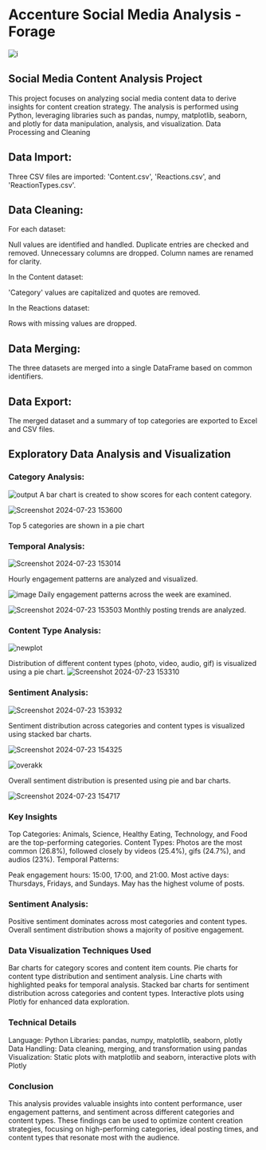 
# Accenture Social Media Analysis - Forage

![i](https://github.com/user-attachments/assets/af53efdf-a243-4be0-ad4d-e8dae61b0bc9)


## Social Media Content Analysis Project
This project focuses on analyzing social media content data to derive insights for content creation strategy. The analysis is performed using Python, leveraging libraries such as pandas, numpy, matplotlib, seaborn, and plotly for data manipulation, analysis, and visualization.
Data Processing and Cleaning

## Data Import:

Three CSV files are imported: 'Content.csv', 'Reactions.csv', and 'ReactionTypes.csv'.


## Data Cleaning:

For each dataset:

Null values are identified and handled.
Duplicate entries are checked and removed.
Unnecessary columns are dropped.
Column names are renamed for clarity.


In the Content dataset:

'Category' values are capitalized and quotes are removed.


In the Reactions dataset:

Rows with missing values are dropped.




## Data Merging:

The three datasets are merged into a single DataFrame based on common identifiers.


## Data Export:

The merged dataset and a summary of top categories are exported to Excel and CSV files.



## Exploratory Data Analysis and Visualization

### Category Analysis:

![output](https://github.com/user-attachments/assets/08a6f197-08f4-4205-957e-32d654543cdc)
A bar chart is created to show scores for each content category.

![Screenshot 2024-07-23 153600](https://github.com/user-attachments/assets/d11d8a9e-0680-4733-92c6-936fa88b4155)

Top 5 categories are shown in a pie chart


### Temporal Analysis:

![Screenshot 2024-07-23 153014](https://github.com/user-attachments/assets/363584c3-b2c6-458b-b874-8ab775d48e83)

Hourly engagement patterns are analyzed and visualized.

![image](https://github.com/user-attachments/assets/afe6c2fc-1961-40a8-93b9-5ff6d7b2ea5c)
Daily engagement patterns across the week are examined.

![Screenshot 2024-07-23 153503](https://github.com/user-attachments/assets/f2aa53eb-4466-4ac6-8d31-ef5c8d937f07)
Monthly posting trends are analyzed.


### Content Type Analysis:
![newplot](https://github.com/user-attachments/assets/a595baa2-6f34-41c6-98de-8f81f08da907)

Distribution of different content types (photo, video, audio, gif) is visualized using a pie chart.
![Screenshot 2024-07-23 153310](https://github.com/user-attachments/assets/37a4f482-8566-45d8-b160-47a5938be078)

### Sentiment Analysis:
![Screenshot 2024-07-23 153932](https://github.com/user-attachments/assets/6cb6f7c8-1220-482f-a24b-48267033ecf7)

Sentiment distribution across categories and content types is visualized using stacked bar charts.

![Screenshot 2024-07-23 154325](https://github.com/user-attachments/assets/1a93bea4-ef91-4d1c-93a0-b674f54bfa8d)

![overakk](https://github.com/user-attachments/assets/e5eb7802-6d52-4d24-8615-cf3667602cfa)

Overall sentiment distribution is presented using pie and bar charts.

![Screenshot 2024-07-23 154717](https://github.com/user-attachments/assets/1d6d0d64-bedb-4794-85a7-a9066c262852)



### Key Insights

Top Categories: Animals, Science, Healthy Eating, Technology, and Food are the top-performing categories.
Content Types: Photos are the most common (26.8%), followed closely by videos (25.4%), gifs (24.7%), and audios (23%).
Temporal Patterns:

Peak engagement hours: 15:00, 17:00, and 21:00.
Most active days: Thursdays, Fridays, and Sundays.
May has the highest volume of posts.


### Sentiment Analysis:

Positive sentiment dominates across most categories and content types.
Overall sentiment distribution shows a majority of positive engagement.



### Data Visualization Techniques Used

Bar charts for category scores and content item counts.
Pie charts for content type distribution and sentiment analysis.
Line charts with highlighted peaks for temporal analysis.
Stacked bar charts for sentiment distribution across categories and content types.
Interactive plots using Plotly for enhanced data exploration.

### Technical Details

Language: Python
Libraries: pandas, numpy, matplotlib, seaborn, plotly
Data Handling: Data cleaning, merging, and transformation using pandas
Visualization: Static plots with matplotlib and seaborn, interactive plots with Plotly

### Conclusion
This analysis provides valuable insights into content performance, user engagement patterns, and sentiment across different categories and content types.
These findings can be used to optimize content creation strategies, focusing on high-performing categories, ideal posting times, and content types that resonate most with the audience.
